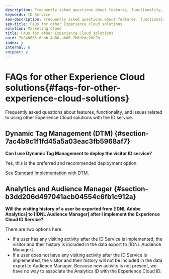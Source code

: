```yaml
---
description: Frequently asked questions about features, functionality, and issues related to using other Experience Cloud solutions with the ID service.
keywords: ID Service
seo-description: Frequently asked questions about features, functionality, and issues related to using other Experience Cloud solutions with the ID service.
seo-title: FAQs for other Experience Cloud solutions
solution: Marketing Cloud
title: FAQs for other Experience Cloud solutions
uuid: 7d848663-6cbb-4d80-ab06-7b6d2dc20e2b
index: y
internal: n
snippet: y
---
```


# FAQs for other Experience Cloud solutions{#faqs-for-other-experience-cloud-solutions}

Frequently asked questions about features, functionality, and issues related to using other Experience Cloud solutions with the ID service.

## Dynamic Tag Management (DTM) {#section-7ac4b9c1f1fd45a5a03eac3fb5968af7}

**Can I use Dynamic Tag Management to deploy the visitor ID service?**

Yes, this is the preferred and recommended deployment option.

See [Standard Implementation with DTM](../mcvid-implementation-guides/mcvid-standard.md#concept-89cd0199a9634fc48644f2d61e3d2445).

## Analytics and Audience Manager {#section-b3dd206d497041acb04554c6fb1c912a}

**Will the visiting history of a user be exported from [!DNL Adobe Analytics] to [!DNL Audience Manager] after I implement the Experience Cloud ID Service?**

There are two options here:

* If a user has any visiting activity after the ID Service is implemented, the visitor and their history is included in the data export to [!DNL Audience Manager]. 
* If a user does not have any visiting activity after the ID Service is implemented, the visitor and their history will not be included in the data export to Audience Manager. Because new activity is not present, we have no way to associate the Analytics ID with the Experience Cloud ID.

